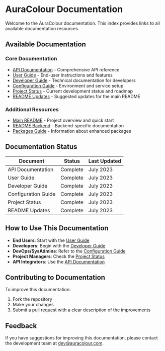 # AuraColour Documentation

Welcome to the AuraColour documentation. This index provides links to all available documentation resources.

## Available Documentation

### Core Documentation

- [API Documentation](API_DOCUMENTATION.md) - Comprehensive API reference
- [User Guide](USER_GUIDE.md) - End-user instructions and features
- [Developer Guide](DEVELOPER_GUIDE.md) - Technical documentation for developers
- [Configuration Guide](CONFIGURATION_GUIDE.md) - Environment and service setup
- [Project Status](PROJECT_STATUS.md) - Current development status and roadmap
- [README Updates](README_UPDATES.md) - Suggested updates for the main README

### Additional Resources

- [Main README](../README.md) - Project overview and quick start
- [README Backend](../README-BACKEND.md) - Backend-specific documentation
- [Packages Guide](../PACKAGES_GUIDE.md) - Information about enhanced packages

## Documentation Status

| Document | Status | Last Updated |
|----------|--------|--------------|
| API Documentation | Complete | July 2023 |
| User Guide | Complete | July 2023 |
| Developer Guide | Complete | July 2023 |
| Configuration Guide | Complete | July 2023 |
| Project Status | Complete | July 2023 |
| README Updates | Complete | July 2023 |

## How to Use This Documentation

- **End Users**: Start with the [User Guide](USER_GUIDE.md)
- **Developers**: Begin with the [Developer Guide](DEVELOPER_GUIDE.md)
- **DevOps/SysAdmins**: Refer to the [Configuration Guide](CONFIGURATION_GUIDE.md)
- **Project Managers**: Check the [Project Status](PROJECT_STATUS.md)
- **API Integrators**: Use the [API Documentation](API_DOCUMENTATION.md)

## Contributing to Documentation

To improve this documentation:

1. Fork the repository
2. Make your changes
3. Submit a pull request with a clear description of the improvements

## Feedback

If you have suggestions for improving this documentation, please contact the development team at dev@auracolour.com.
